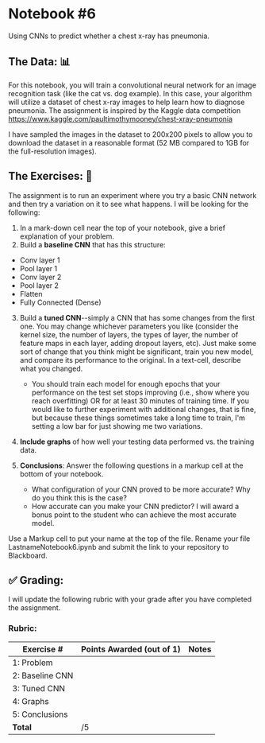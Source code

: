 # Notebook \#6
Using CNNs to predict whether a chest x-ray has pneumonia. 

## The Data: 📊

For this notebook, you will train a convolutional neural network for an image recognition task (like the cat vs. dog example). In this case, your algorithm will utilize a dataset of chest x-ray images to help learn how to diagnose pneumonia. The assignment is inspired by the Kaggle data competition  https://www.kaggle.com/paultimothymooney/chest-xray-pneumonia

I have sampled the images in the dataset to 200x200 pixels to allow you to download the dataset in a reasonable format (52 MB compared to 1GB for the full-resolution images).

## The Exercises: 💪
The assignment is to run an experiment where you try a basic CNN network and then try a variation on it to see what happens. I will be looking for the following:

1. In a mark-down cell near the top of your notebook, give a brief explanation of your problem.  
2. Build a **baseline CNN** that has this structure:
  - Conv layer 1
  - Pool layer 1
  - Conv layer 2
  - Pool layer 2
  - Flatten
  - Fully Connected (Dense)

3. Build a **tuned CNN**--simply a CNN that has some changes from the first one. You may change whichever parameters you like (consider the kernel size, the number of layers, the types of layer, the number of feature maps in each layer, adding dropout layers, etc). Just make some sort of change that you think might be significant, train you new model, and compare its performance to the original. In a text-cell, describe what you changed.   
    - You should train each model for enough epochs that your performance on the test set stops improving (i.e., show where you reach overfitting)  OR for at least 30 minutes of training time. If you would like to further experiment with additional changes, that is fine, but because these things sometimes take a long time to train, I'm setting a low bar for just showing me two variations.

4. **Include graphs** of how well your testing data performed vs. the training data.

5. **Conclusions**: Answer the following questions in a markup cell at the bottom of your notebook.
    - What configuration of your CNN proved to be more accurate? Why do you think this is the case?
    - How accurate can you make your CNN predictor? I will award a bonus point to the student who can achieve the most accurate model.

Use a Markup cell to put your name at the top of the file. Rename your file LastnameNotebook6.ipynb and submit the link to your repository to Blackboard.

## :white_check_mark: Grading: 
I will update the following rubric with your grade after you have completed the assignment.
### Rubric:
| Exercise #  | Points Awarded (out of 1)  | Notes |
| --------- | ------------------- | --------- |
| 1: Problem       |        |     |
| 2: Baseline CNN  |        |    | 
| 3: Tuned CNN     |        |    |
| 4: Graphs        |        |    | 
| 5: Conclusions   |        |    |
| <b>Total         |     /5 | </b>   |
